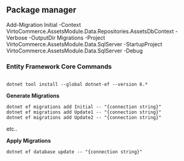 
## Package manager 
Add-Migration Initial -Context VirtoCommerce.AssetsModule.Data.Repositories.AssetsDbContext  -Verbose -OutputDir Migrations -Project VirtoCommerce.AssetsModule.Data.SqlServer -StartupProject VirtoCommerce.AssetsModule.Data.SqlServer  -Debug



### Entity Framework Core Commands
```

dotnet tool install --global dotnet-ef --version 6.*
```

**Generate Migrations**

```
dotnet ef migrations add Initial -- "{connection string}"
dotnet ef migrations add Update1 -- "{connection string}"
dotnet ef migrations add Update2 -- "{connection string}"
```

etc..

**Apply Migrations**

`dotnet ef database update -- "{connection string}"`
